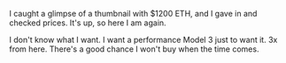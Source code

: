 I caught a glimpse of a thumbnail with $1200 ETH, and I gave in and checked prices. It's up, so here I am again.

I don't know what I want. I want a performance Model 3 just to want it. 3x from here. There's a good chance I won't buy when the time comes.
